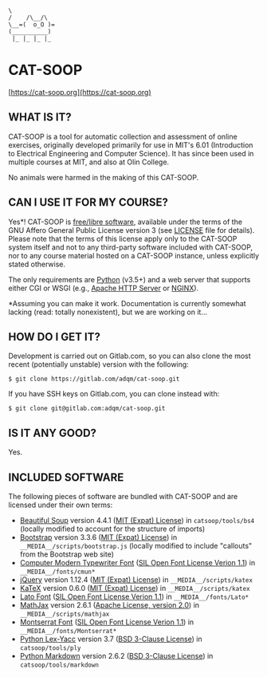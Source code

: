 ```
\
/    /\__/\
\__=(  o_O )=
(__________)
 |_ |_ |_ |_
```

# CAT-SOOP

[https://cat-soop.org](https://cat-soop.org)


## WHAT IS IT?

CAT-SOOP is a tool for automatic collection and assessment of online exercises,
originally developed primarily for use in MIT's 6.01 (Introduction to
Electrical Engineering and Computer Science).  It has since been used in
multiple courses at MIT, and also at Olin College.

No animals were harmed in the making of this CAT-SOOP.


## CAN I USE IT FOR MY COURSE?

Yes\*!  CAT-SOOP is [free/libre software](https://www.gnu.org/philosophy/free-sw.html),
available under the terms of the GNU Affero General Public License version 3
(see [LICENSE](https://gitlab.com/adqm/cat-soop/blob/master/LICENSE)
file for details).  Please note that the terms of this license apply only to the
CAT-SOOP system itself and not to any third-party software included with
CAT-SOOP, nor to any course material hosted on a CAT-SOOP instance, unless
explicitly stated otherwise.

The only requirements are [Python](https://www.python.org/) (v3.5+) and a web
server that supports either CGI or WSGI (e.g., [Apache HTTP
Server](https://httpd.apache.org/) or
[NGINX](https://www.nginx.com/resources/wiki/)).

\*Assuming you can make it work.  Documentation is currently somewhat lacking
(read: totally nonexistent), but we are working on it...


## HOW DO I GET IT?

Development is carried out on Gitlab.com, so you can also clone the most
recent (potentially unstable) version with the following:
```
$ git clone https://gitlab.com/adqm/cat-soop.git
```

If you have SSH keys on Gitlab.com, you can clone instead with:
```
$ git clone git@gitlab.com:adqm/cat-soop.git
```


## IS IT ANY GOOD?

Yes.

## INCLUDED SOFTWARE

The following pieces of software are bundled with CAT-SOOP and are licensed
under their own terms:

* [Beautiful Soup](https://www.crummy.com/software/BeautifulSoup/) version 4.4.1
    ([MIT (Expat) License](https://opensource.org/licenses/MIT))
    in `catsoop/tools/bs4`
    (locally modified to account for the structure of imports)
* [Bootstrap](http://getbootstrap.com/) version 3.3.6
    ([MIT (Expat) License](https://github.com/twbs/bootstrap/blob/master/LICENSE))
    in `__MEDIA__/scripts/bootstrap.js`
    (locally modified to include "callouts" from the Bootstrap web site)
* [Computer Modern Typewriter Font](http://checkmyworking.com/cm-web-fonts/)
    ([SIL Open Font License Verion 1.1](http://scripts.sil.org/cms/scripts/page.php?item_id=OFL_web))
    in `__MEDIA__/fonts/cmun*`
* [jQuery](http://jquery.com/) version 1.12.4
    ([MIT (Expat) License](https://jquery.org/license/))
    in `__MEDIA__/scripts/katex`
* [KaTeX](https://khan.github.io/KaTeX/) version 0.6.0
    ([MIT (Expat) License](https://github.com/Khan/KaTeX/blob/master/LICENSE.txt))
    in `__MEDIA__/scripts/katex`
* [Lato Font](http://www.latofonts.com/lato-free-fonts/)
    ([SIL Open Font License Verion 1.1](http://scripts.sil.org/cms/scripts/page.php?item_id=OFL_web))
    in `__MEDIA__/fonts/Lato*`
* [MathJax](https://www.mathjax.org/) version 2.6.1
    ([Apache License, version 2.0](https://github.com/mathjax/MathJax/blob/master/LICENSE))
    in `__MEDIA__/scripts/mathjax`
* [Montserrat Font](https://www.fontsquirrel.com/fonts/montserrat)
    ([SIL Open Font License Verion 1.1](http://scripts.sil.org/cms/scripts/page.php?item_id=OFL_web))
    in `__MEDIA__/fonts/Montserrat*`
* [Python Lex-Yacc](http://www.dabeaz.com/ply/) version 3.7
    ([BSD 3-Clause License](http://www.dabeaz.com/ply/README.txt))
    in `catsoop/tools/ply`
* [Python Markdown](https://pythonhosted.org/Markdown/) version 2.6.2
    ([BSD 3-Clause License](https://opensource.org/licenses/BSD-3-Clause))
    in `catsoop/tools/markdown`